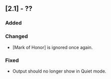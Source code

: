 ## [2.1] - ??
### Added

### Changed
- [Mark of Honor] is ignored once again.

### Fixed
- Output should no longer show in Quiet mode.